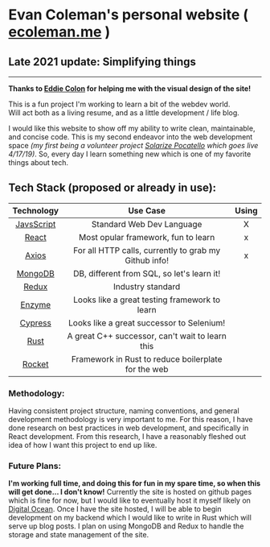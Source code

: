 # Evan Coleman's personal website ( [ecoleman.me](https://ecoleman.me/) )

## Late 2021 update: Simplifying things

----------------------------------------

**Thanks to [Eddie Colon](https://github.com/coloed3) for helping me with the visual design of the site!**

This is a fun project I'm working to learn a bit of the webdev world.  
Will act both as a living resume, and as a little development / life blog.

I would like this website to show off my ability to write clean, maintainable, and concise code. This is my second endeavor into the web development space _(my first being a volunteer project [Solarize Pocatello](http://solarizepocatello.org/) which goes live 4/17/19)_. So, every day I learn something new which is one of my favorite things about tech.

## Tech Stack (proposed or already in use):

|                 Technology                  |                       Use Case                        | Using |
| :-----------------------------------------: | :---------------------------------------------------: | :---: |
|  [JavsScript](https://www.javascript.com/)  |               Standard Web Dev Language               |   X   |
|        [React](https://reactjs.org/)        |          Most opular framework, fun to learn          |   x   |
|   [Axios](https://github.com/axios/axios)   | For all HTTP calls, currently to grab my Github info! |   x   |
|     [MongoDB](https://www.mongodb.com/)     |      DB, different from SQL, so let's learn it!       |       |
|       [Redux](https://redux.js.org/)        |                   Industry standard                   |       |
| [Enzyme](https://github.com/airbnb/enzyme/) |     Looks like a great testing framework to learn     |       |
|     [Cypress](https://www.cypress.io/)      |       Looks like a great successor to Selenium!       |       |
|     [Rust](https://www.rust-lang.org/)      |    A great C++ successor, can't wait to learn this    |       |
|        [Rocket](https://rocket.rs/)         |  Framework in Rust to reduce boilerplate for the web  |       |

### Methodology:

Having consistent project structure, naming conventions, and general development methodology is very important to me. For this reason, I have done research on best practices in web development, and specifically in React development. From this research, I have a reasonably fleshed out idea of how I want this project to end up like.

### Future Plans:

**I'm working full time, and doing this for fun in my spare time, so when this will get done... I don't know!**
Currently the site is hosted on github pages which is fine for now, but I would like to eventually host it myself likely on [Digital Ocean](https://www.digitalocean.com). Once I have the site hosted, I will be able to begin development on my backend which I would like to write in Rust which will serve up blog posts. I plan on using MongoDB and Redux to handle the storage and state management of the site.
